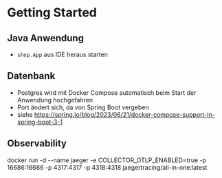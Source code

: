 # Getting Started

## Java Anwendung
- `shop.App` aus IDE heraus starten

## Datenbank

- Postgres wird mit Docker Compose automatisch beim Start der Anwendung hochgefahren
- Port ändert sich, da von Spring Boot vergeben
- siehe https://spring.io/blog/2023/06/21/docker-compose-support-in-spring-boot-3-1

## Observability

docker run -d --name jaeger -e COLLECTOR_OTLP_ENABLED=true -p 16686:16686 -p 4317:4317 -p 4318:4318 jaegertracing/all-in-one:latest

